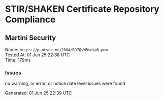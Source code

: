 # STIR/SHAKEN Certificate Repository Compliance

## Martini Security

Name: `https://p.mtsec.me/2884/R97QvWBsnkp8.pem`\
Tested At: 01 Jun 25 22:38 UTC\
Time: 179ms

### Issues

no warning, or error, or notice date level issues were found

Generated: 01 Jun 25 22:39 UTC